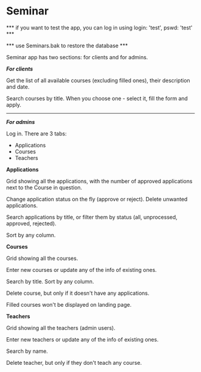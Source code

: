 # Seminar
*** if you want to test the app, you can log in using login: 'test', pswd: 'test' ***

*** use Seminars.bak to restore the database ***

Seminar app has two sections: for clients and for admins.

<b><i>For clients</i></b>

Get the list of all available courses (excluding filled ones), their description and date. 

Search courses by title. 
When you choose one - select it, fill the form and apply.
<hr/>
<b><i>For admins</i></b>

Log in.
There are 3 tabs:
  - Applications
  - Courses
  - Teachers
  
<b>Applications</b>

Grid showing all the applications, with the number of approved applications next to the Course in question. 

Change application status on the fly (approve or reject). Delete unwanted applications.

Search applications by title, or filter them by status (all, unprocessed, approved, rejected).

Sort by any column.

<b>Courses</b>
  
Grid showing all the courses.

Enter new courses or update any of the info of existing ones.

Search by title. Sort by any column.

Delete course, but only if it doesn't have any applications.

Filled courses won't be displayed on landing page.

<b>Teachers</b>
  
Grid showing all the teachers (admin users).

Enter new teachers or update any of the info of existing ones.

Search by name.

Delete teacher, but only if they don't teach any course.

